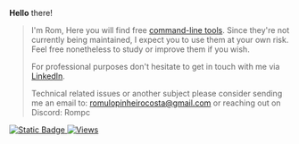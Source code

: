 <b>Hello</b> there!  
> I'm Rom, Here you will find free [command-line tools](https://github.com/PinheiroCosta/MyScripts). Since they're not currently being maintained, I expect you to use them at your own risk. Feel free nonetheless to study or improve them if you wish.
>  
> For professional purposes don't hesitate to get in touch with me via [LinkedIn](https://www.linkedin.com/in/pinheirocosta/).  
>  
> Technical related issues or another subject please consider sending me an email to: romulopinheirocosta@gmail.com or reaching out on Discord: Rompc
<p>
  <a href=https://github.com/pinheirocosta.gpg>
    <img alt="Static Badge" src="https://img.shields.io/badge/gpg-pubkey-gray?style=plastic&logo=keycdn&color=020202&link=https%3A%2F%2Fgithub.com%2Fpinheirocosta.gpg">
  </a>
  <a href=https://github.com/pinheirocosta>
    <img alt="Views" src="https://komarev.com/ghpvc/?username=pinheirocosta&color=020202&label=views&base=2500&abbreviated=true&style=plastic">
  </a>
</p>
